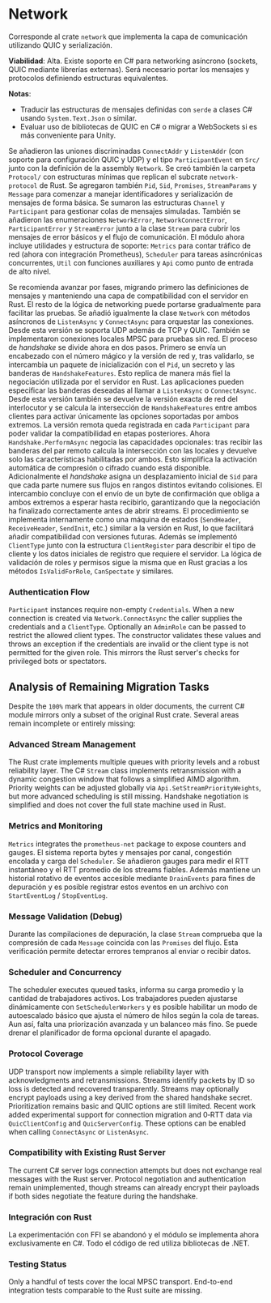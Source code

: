 # Network

Corresponde al crate `network` que implementa la capa de comunicación utilizando QUIC y serialización.

**Viabilidad**: Alta. Existe soporte en C# para networking asíncrono (sockets, QUIC mediante librerías externas). Será necesario portar los mensajes y protocolos definiendo estructuras equivalentes.

**Notas**:
- Traducir las estructuras de mensajes definidas con `serde` a clases C# usando `System.Text.Json` o similar.
- Evaluar uso de bibliotecas de QUIC en C# o migrar a WebSockets si es más conveniente para Unity.

Se añadieron las uniones discriminadas `ConnectAddr` y `ListenAddr` (con soporte para configuración QUIC y UDP) y el tipo `ParticipantEvent` en `Src/` junto con la definición de la assembly `Network`.
Se creó también la carpeta `Protocol/` con estructuras mínimas que replican el subcrate `network-protocol` de Rust.
Se agregaron también `Pid`, `Sid`, `Promises`, `StreamParams` y `Message` para comenzar a manejar identificadores y serialización de mensajes de forma básica.
Se sumaron las estructuras `Channel` y `Participant` para gestionar colas de mensajes simuladas. También se añadieron las enumeraciones `NetworkError`, `NetworkConnectError`, `ParticipantError` y `StreamError` junto a la clase `Stream` para cubrir los mensajes de error básicos y el flujo de comunicación.
El módulo ahora incluye utilidades y estructura de soporte:
`Metrics` para contar tráfico de red (ahora con integración Prometheus), `Scheduler` para tareas asincrónicas concurrentes, `Util` con funciones auxiliares y `Api` como punto de entrada de alto nivel.

Se recomienda avanzar por fases, migrando primero las definiciones de mensajes y manteniendo una capa de compatibilidad con el servidor en Rust. El resto de la lógica de networking puede portarse gradualmente para facilitar las pruebas.
Se añadió igualmente la clase `Network` con métodos asíncronos de `ListenAsync` y `ConnectAsync` para orquestar las conexiones. Desde esta versión se soporta UDP además de TCP y QUIC. También se implementaron conexiones locales MPSC para pruebas sin red.
El proceso de *handshake* se divide ahora en dos pasos. Primero se envía un encabezado con el número mágico y la versión de red y, tras validarlo, se intercambia un paquete de inicialización con el `Pid`, un secreto y las banderas de `HandshakeFeatures`. Esto replica de manera más fiel la negociación utilizada por el servidor en Rust. Las aplicaciones pueden especificar las banderas deseadas al llamar a `ListenAsync` o `ConnectAsync`.
Desde esta versión también se devuelve la versión exacta de red del interlocutor y se calcula la intersección de `HandshakeFeatures` entre ambos clientes para activar únicamente las opciones soportadas por ambos extremos. La versión remota queda registrada en cada `Participant` para poder validar la compatibilidad en etapas posteriores.
Ahora `Handshake.PerformAsync` negocia las capacidades opcionales: tras recibir las banderas del par remoto calcula la intersección con las locales y devuelve solo las características habilitadas por ambos. Esto simplifica la activación automática de compresión o cifrado cuando está disponible.
Adicionalmente el *handshake* asigna un desplazamiento inicial de `Sid` para que cada parte numere sus flujos en rangos distintos evitando colisiones.
El intercambio concluye con el envío de un byte de confirmación que obliga a ambos extremos a esperar hasta recibirlo, garantizando que la negociación ha finalizado correctamente antes de abrir streams.
El procedimiento se implementa internamente como una máquina de estados (`SendHeader`, `ReceiveHeader`, `SendInit`, etc.) similar a la versión en Rust, lo que facilitará añadir compatibilidad con versiones futuras.
Además se implementó `ClientType` junto con la estructura `ClientRegister` para
describir el tipo de cliente y los datos iniciales de registro que requiere el
servidor. La lógica de validación de roles y permisos sigue la misma que en
Rust gracias a los métodos `IsValidForRole`, `CanSpectate` y similares.

### Authentication Flow

`Participant` instances require non-empty `Credentials`. When a new connection
is created via `Network.ConnectAsync` the caller supplies the credentials and a
`ClientType`. Optionally an `AdminRole` can be passed to restrict the allowed
client types. The constructor validates these values and throws an exception if
the credentials are invalid or the client type is not permitted for the given
role. This mirrors the Rust server's checks for privileged bots or spectators.

## Analysis of Remaining Migration Tasks

Despite the `100%` mark that appears in older documents, the current C# module
mirrors only a subset of the original Rust crate. Several areas remain
incomplete or entirely missing:


### Advanced Stream Management

The Rust crate implements multiple queues with priority levels and a robust
reliability layer. The C# `Stream` class implements retransmission with a
dynamic congestion window that follows a simplified AIMD algorithm. Priority
weights can be adjusted globally via `Api.SetStreamPriorityWeights`, but more
advanced scheduling is still missing.
Handshake negotiation is simplified and does not cover the full state machine
used in Rust.

### Metrics and Monitoring

`Metrics` integrates the `prometheus-net` package to expose counters and gauges.
El sistema reporta bytes y mensajes por canal, congestión encolada y carga del
`Scheduler`. Se añadieron gauges para medir el RTT instantáneo y el RTT promedio de los streams fiables.
Además mantiene un historial rotativo de eventos accesible mediante `DrainEvents` para fines de depuración y es posible
registrar estos eventos en un archivo con `StartEventLog` / `StopEventLog`.

### Message Validation (Debug)

Durante las compilaciones de depuración, la clase `Stream` comprueba que la compresión de cada `Message` coincida con las `Promises` del flujo. Esta verificación permite detectar errores tempranos al enviar o recibir datos.

### Scheduler and Concurrency

The scheduler executes queued tasks, informa su carga promedio y la cantidad
de trabajadores activos. Los trabajadores pueden ajustarse dinámicamente con
`SetSchedulerWorkers` y es posible habilitar un modo de autoescalado básico
que ajusta el número de hilos según la cola de tareas. Aun así, falta una
priorización avanzada y un balanceo más fino. Se puede drenar el planificador
de forma opcional durante el apagado.

### Protocol Coverage

UDP transport now implements a simple reliability layer with acknowledgments
and retransmissions. Streams identify packets by ID so loss is detected and
recovered transparently. Streams may optionally encrypt payloads using a key
derived from the shared handshake secret. Prioritization remains basic and
QUIC options are still limited.
Recent work added experimental support for connection migration and 0‑RTT
data via `QuicClientConfig` and `QuicServerConfig`. These options can be
enabled when calling `ConnectAsync` or `ListenAsync`.

### Compatibility with Existing Rust Server

The current C# server logs connection attempts but does not exchange real
messages with the Rust server. Protocol negotiation and authentication remain
unimplemented, though streams can already encrypt their payloads if both sides
negotiate the feature during the handshake.

### Integración con Rust

La experimentación con FFI se abandonó y el módulo se implementa ahora
exclusivamente en C#. Todo el código de red utiliza bibliotecas de .NET.

### Testing Status

Only a handful of tests cover the local MPSC transport. End-to-end integration
tests comparable to the Rust suite are missing.
